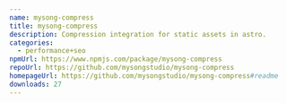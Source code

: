 ```yaml
---
name: mysong-compress
title: mysong-compress
description: Compression integration for static assets in astro.
categories:
  - performance+seo
npmUrl: https://www.npmjs.com/package/mysong-compress
repoUrl: https://github.com/mysongstudio/mysong-compress
homepageUrl: https://github.com/mysongstudio/mysong-compress#readme
downloads: 27
---
```

